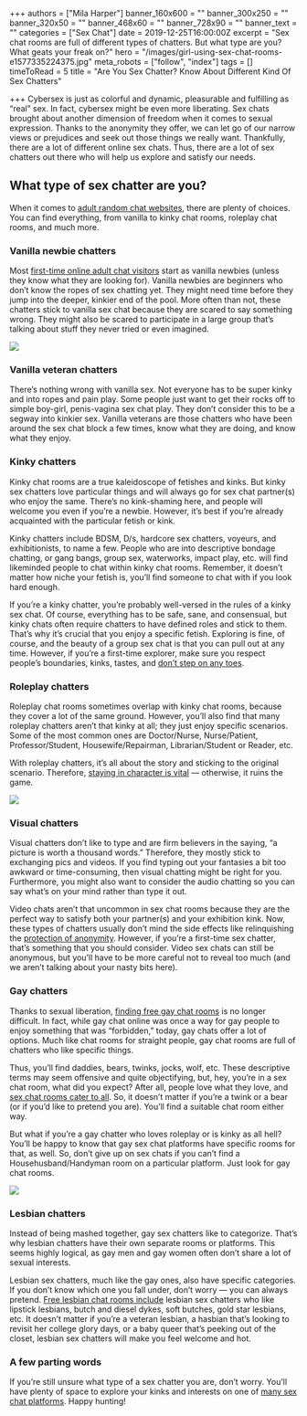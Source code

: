 +++
authors = ["Mila Harper"]
banner_160x600 = ""
banner_300x250 = ""
banner_320x50 = ""
banner_468x60 = ""
banner_728x90 = ""
banner_text = ""
categories = ["Sex Chat"]
date = 2019-12-25T16:00:00Z
excerpt = "Sex chat rooms are full of different types of chatters. But what type are you? What geats your freak on?"
hero = "/images/girl-using-sex-chat-rooms-e1577335224375.jpg"
meta_robots = ["follow", "index"]
tags = []
timeToRead = 5
title = "Are You Sex Chatter? Know About Different Kind Of Sex Chatters"

+++
Cybersex is just as colorful and dynamic, pleasurable and fulfilling as “real” sex. In fact, cybersex might be even more liberating. Sex chats brought about another dimension of freedom when it comes to sexual expression. Thanks to the anonymity they offer, we can let go of our narrow views or prejudices and seek out those things we really want. Thankfully, there are a lot of different online sex chats. Thus, there are a lot of sex chatters out there who will help us explore and satisfy our needs.

## **What type of sex chatter are you?**

When it comes to [adult random chat websites](https://isexychat.com/ "iSexyChat"), there are plenty of choices. You can find everything, from vanilla to kinky chat rooms, roleplay chat rooms, and much more.

### **Vanilla newbie chatters**

Most [first-time online adult chat visitors](/play-well-in-adult-sexting-chat-room/ "Play Well In Adult Sexting Chat Room") start as vanilla newbies (unless they know what they are looking for). Vanilla newbies are beginners who don’t know the ropes of sex chatting yet. They might need time before they jump into the deeper, kinkier end of the pool. More often than not, these chatters stick to vanilla sex chat because they are scared to say something wrong. They might also be scared to participate in a large group that’s talking about stuff they never tried or even imagined.

![](/images/a-girl-using-phone-e1577174679820-1024x640.jpg)

### **Vanilla veteran chatters**

There’s nothing wrong with vanilla sex. Not everyone has to be super kinky and into ropes and pain play. Some people just want to get their rocks off to simple boy-girl, penis-vagina sex chat play. They don’t consider this to be a segway into kinkier sex. Vanilla veterans are those chatters who have been around the sex chat block a few times, know what they are doing, and know what they enjoy.

### **Kinky chatters**

Kinky chat rooms are a true kaleidoscope of fetishes and kinks. But kinky sex chatters love particular things and will always go for sex chat partner(s) who enjoy the same. There’s no kink-shaming here, and people will welcome you even if you’re a newbie. However, it’s best if you’re already acquainted with the particular fetish or kink.

Kinky chatters include BDSM, D/s, hardcore sex chatters, voyeurs, and exhibitionists, to name a few. People who are into descriptive bondage chatting, or gang bangs, group sex, waterworks, impact play, etc. will find likeminded people to chat within kinky chat rooms. Remember, it doesn’t matter how niche your fetish is, you’ll find someone to chat with if you look hard enough.

If you’re a kinky chatter, you’re probably well-versed in the rules of a kinky sex chat. Of course, everything has to be safe, sane, and consensual, but kinky chats often require chatters to have defined roles and stick to them. That’s why it’s crucial that you enjoy a specific fetish. Exploring is fine, of course, and the beauty of a group sex chat is that you can pull out at any time. However, if you’re a first-time explorer, make sure you respect people’s boundaries, kinks, tastes, and [don’t step on any toes](/sexting-tips-dos-and-donts/ "Sexting Tips Do's and Dont's").

### **Roleplay chatters**

Roleplay chat rooms sometimes overlap with kinky chat rooms, because they cover a lot of the same ground. However, you’ll also find that many roleplay chatters aren’t that kinky at all; they just enjoy specific scenarios. Some of the most common ones are Doctor/Nurse, Nurse/Patient, Professor/Student, Housewife/Repairman, Librarian/Student or Reader, etc.

With roleplay chatters, it’s all about the story and sticking to the original scenario. Therefore, [staying in character is vital](/online-dirty-roleplay-chat-guide/ "Online Dirty Roleplay Chat Guide") — otherwise, it ruins the game.

![](/images/Roleplay-chatters-e1577335663341-1024x640.jpg)

### **Visual chatters**

Visual chatters don’t like to type and are firm believers in the saying, “a picture is worth a thousand words.” Therefore, they mostly stick to exchanging pics and videos. If you find typing out your fantasies a bit too awkward or time-consuming, then visual chatting might be right for you. Furthermore, you might also want to consider the audio chatting so you can say what’s on your mind rather than type it out.

Video chats aren’t that uncommon in sex chat rooms because they are the perfect way to satisfy both your partner(s) and your exhibition kink. Now, these types of chatters usually don’t mind the side effects like relinquishing the [protection of anonymity](/anonymous-sexting-101/ "Anonymous Sexting 101"). However, if you’re a first-time sex chatter, that’s something that you should consider. Video sex chats can still be anonymous, but you’ll have to be more careful not to reveal too much (and we aren’t talking about your nasty bits here).

### **Gay chatters**

Thanks to sexual liberation, [finding free gay chat rooms](https://isexychat.com/chatrooms/gay-chat/ "Chatroom - Gay Chat") is no longer difficult. In fact, while gay chat online was once a way for gay people to enjoy something that was “forbidden,” today, gay chats offer a lot of options. Much like chat rooms for straight people, gay chat rooms are full of chatters who like specific things.

Thus, you’ll find daddies, bears, twinks, jocks, wolf, etc. These descriptive terms may seem offensive and quite objectifying, but, hey, you’re in a sex chat room, what did you expect? After all, people love what they love, and [sex chat rooms cater to all](https://isexychat.com/chatrooms/sex-chat/ "Chatrooms - Sex Chat"). So, it doesn’t matter if you’re a twink or a bear (or if you’d like to pretend you are). You’ll find a suitable chat room either way.

But what if you’re a gay chatter who loves roleplay or is kinky as all hell? You’ll be happy to know that gay sex chat platforms have specific rooms for that, as well. So, don’t give up on sex chats if you can’t find a Househusband/Handyman room on a particular platform. Just look for gay chat rooms.

  
![](/images/gay-texting-e1577173346643-1024x640.jpg)

### **Lesbian chatters**

Instead of being mashed together, gay sex chatters like to categorize. That’s why lesbian chatters have their own separate rooms or platforms. This seems highly logical, as gay men and gay women often don’t share a lot of sexual interests.

Lesbian sex chatters, much like the gay ones, also have specific categories. If you don’t know which one you fall under, don’t worry — you can always pretend. [Free lesbian chat rooms include](https://isexychat.com/chatrooms/lesbian-chat/ "Chatrooms - Lesbian Chat") lesbian sex chatters who like lipstick lesbians, butch and diesel dykes, soft butches, gold star lesbians, etc. It doesn’t matter if you’re a veteran lesbian, a hasbian that’s looking to revisit her college glory days, or a baby queer that’s peeking out of the closet, lesbian sex chatters will make you feel welcome and hot.

### **A few parting words**

If you’re still unsure what type of a sex chatter you are, don’t worry. You’ll have plenty of space to explore your kinks and interests on one of [many sex chat platforms](https://isexychat.com/chatrooms/ "iSexyChat - Chatrooms"). Happy hunting!